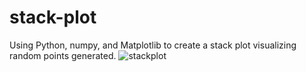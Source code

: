 # stack-plot
Using Python, numpy, and Matplotlib to create a stack plot visualizing random points generated.
![stackplot](https://user-images.githubusercontent.com/67302599/111377369-caf3fc00-865d-11eb-9a3c-4266865a3c08.png)
